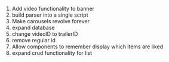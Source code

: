   <!-- 1. add transitions between each screen during loading -->
  <!-- 2. collect trailer information and store it on node server -->

1. Add video functionality to banner
   <!-- 4. Add search functionality -->
   <!-- 3. add client-side MyList functionality
   <!-- 3. add server-side mylist functionality -->
   <!-- 7. create compact nav bar for nav buttons -->
   <!-- 8. finish account page -->
   <!-- 3. store list data which holds collections of user ids and video ids -->
   <!-- ... and video data -->
   <!-- 10. convert auth to context api -->
   <!-- 6. redownload trailers to get genres -->
2. build parser into a single script
   <!-- 4. Create a (hook?) function that stores each player in an array so that all players can be operated on at once -->
   <!-- 4. Improve carousel animation on first element -->
3. Make carousels revolve forever
   <!-- 5. make carousel jump in larger chunks -->
4. expand database
5. change videoID to trailerID
6. remove regular id
7. Allow components to remember display which items are liked
8. expand crud functionality for list
